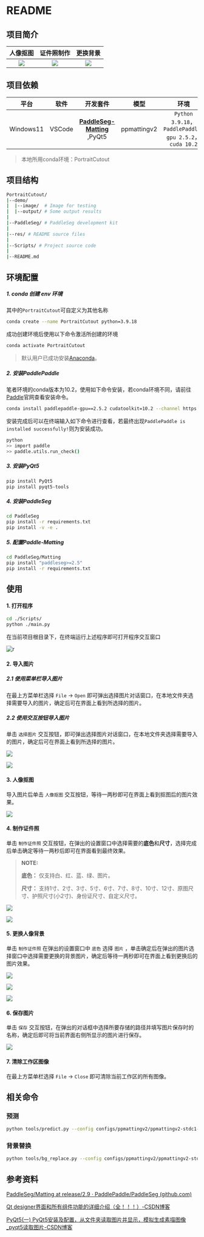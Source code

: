 # README

## 项目简介

|             人像抠图             |           证件照制作           |           更换背景           |
| :------------------------------: | :----------------------------: | :--------------------------: |
| ![](./res/app_sketch_cutout.png) | ![](./res/app_sketch_blue.png) | ![](./res/app_sketch_bg.png) |

## 项目依赖


|   平台    |  软件  |                           开发套件                           |    模型     |                          环境                          |
| :-------: | :----: | :----------------------------------------------------------: | :---------: | :----------------------------------------------------: |
| Windows11 | VSCode | **[PaddleSeg-Matting](https://github.com/PaddlePaddle/PaddleSeg)** ,PyQt5 | ppmattingv2 | `Python 3.9.18`，`PaddlePaddle-gpu 2.5.2`，`cuda 10.2` |

> 本地所用conda环境：PortraitCutout

## 项目结构

```sh
PortraitCutout/
|--demo/ 
|  |--image/  # Image for testing
|  |--output/ # Some output results
|
|--PaddleSeg/ # PaddleSeg development kit
|
|--res/ # README source files
|
|--Scripts/ # Project source code
|
|--README.md
```

## 环境配置

##### 1. conda 创建 env 环境

其中的`PortraitCutout`可自定义为其他名称

```sh
conda create --name PortraitCutout python=3.9.18
```

成功创建环境后使用以下命令激活所创建的环境

```sh
conda activate PortraitCutout
```

> 默认用户已成功安装[Anaconda](https://www.anaconda.com/download/)。

##### 2. 安装PaddlePaddle

笔者环境的conda版本为10.2，使用如下命令安装，若conda环境不同，请前往[Paddle](https://www.paddlepaddle.org.cn/install/old)官网查看安装命令。

```sh
conda install paddlepaddle-gpu==2.5.2 cudatoolkit=10.2 --channel https://mirrors.tuna.tsinghua.edu.cn/anaconda/cloud/Paddle/
```

安装完成后可以在终端输入如下命令进行查看，若最终出现`PaddlePaddle is installed successfully!`则为安装成功。

```sh
python
>> import paddle
>> paddle.utils.run_check()
```

##### 3. 安装PyQt5

```sh
pip install PyQt5
pip install pyqt5-tools
```

##### 4. 安装PaddleSeg

```sh
cd PaddleSeg
pip install -r requirements.txt
pip install -v -e .
```

##### 5. 配置Paddle-Matting

```sh
cd PaddleSeg/Matting
pip install "paddleseg>=2.5"
pip install -r requirements.txt
```

## 使用

#### 1. 打开程序

```sh
cd ./Scripts/
python ./main.py
```

在当前项目根目录下，在终端运行上述程序即可打开程序交互窗口

<img src="res/app_sketch.png" alt="r" />

#### 2. 导入图片

##### 2.1 使用菜单栏导入图片

在最上方菜单栏选择 `File` -> `Open` 即可弹出选择图片对话窗口，在本地文件夹选择需要导入的图片，确定后可在界面上看到所选择的图片。

##### 2.2 使用交互按钮导入图片

单击 `选择图片` 交互按钮，即可弹出选择图片对话窗口，在本地文件夹选择需要导入的图片，确定后可在界面上看到所选择的图片。

![](res/how_to_demo_1.png)

![](res/how_to_demo_2.png)

#### 3. 人像抠图

导入图片后单击 `人像抠图` 交互按钮，等待一两秒即可在界面上看到抠图后的图片效果。

![](res/how_to_demo_3.png)

#### 4. 制作证件照

单击 `制作证件照` 交互按钮，在弹出的设置窗口中选择需要的**底色**和**尺寸**，选择完成后单击确定等待一两秒后即可在界面看到最终效果。

> **NOTE:** 
>
> **底色：** 仅支持白、红、蓝、绿、图片。
>
> **尺寸：** 支持1寸、2寸、3寸、5寸、6寸、7寸、8寸、10寸、12寸、原图尺寸、护照尺寸(小2寸)、身份证尺寸、自定义尺寸。

![](res/how_to_demo_4.png)

![](res/how_to_demo_5.png)

#### 5. 更换人像背景

单击 `制作证件照` 在弹出的设置窗口中 `底色` 选择 `图片` ，单击确定后在弹出的图片选择窗口中选择需要更换的背景图片，确定后等待一两秒即可在界面上看到更换后的图片效果。

![](res/how_to_demo_6.png)

![](res/how_to_demo_7.png)

![](res/how_to_demo_8.png)

#### 6. 保存图片

单击 `保存` 交互按钮，在弹出的对话框中选择所要存储的路径并填写图片保存时的名称，确定后即可将当前界面右侧所显示的图片进行保存。

![](res/how_to_demo_9.png)

#### 7. 清除工作区图像

在最上方菜单栏选择 `File` -> `Close` 即可清除当前工作区的所有图像。

## 相关命令

### 预测

```sh
python tools/predict.py --config configs/ppmattingv2/ppmattingv2-stdc1-human_512.yml --model_path pretrained_models/ppmattingv2-stdc1-human_512.pdparams --image_path F:/VI/projects/Portrait_cutout/demo/image/humen1.jpg --save_dir F:/VI/projects/Portrait_cutout/demo/output/ --fg_estimate True
```

### 背景替换

```sh
python tools/bg_replace.py --config configs/ppmattingv2/ppmattingv2-stdc1-human_512.yml --model_path pretrained_models/ppmattingv2-stdc1-human_512.pdparams --image_path F:/VI/projects/Portrait_cutout/demo/image/humen1.jpg --background 'g' --save_dir F:/VI/projects/Portrait_cutout/demo/output/ --fg_estimate True
```

## 参考资料

[PaddleSeg/Matting at release/2.9 · PaddlePaddle/PaddleSeg (github.com)](https://github.com/PaddlePaddle/PaddleSeg/tree/release/2.9/Matting)

[Qt designer界面和所有组件功能的详细介绍（全！！！）-CSDN博客](https://blog.csdn.net/qq_43811536/article/details/135186862)

[PyQt5(一) PyQt5安装及配置，从文件夹读取图片并显示，模拟生成素描图像_pyqt5读取图片-CSDN博客](https://blog.csdn.net/m0_47682721/article/details/123928585)
